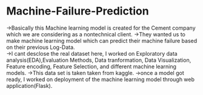 # Machine-Failure-Prediction
->Basically this Machine learning model is created for the Cement company which we are considering as a nontechnical client. 
->They wanted us to make machine learning model which can predict their machine failure based on their previous Log-Data.  
->I cant desclose the real dataset here, I worked on Exploratory data analysis(EDA),Evaluation Methods, Data tranformation, Data Visualization, Feature encoding, Feature Selection, and different machine learning models.
->This data set is taken taken from kaggle.
->once a model got ready, I worked on deployment of the machine learning model through web application(Flask).
